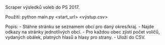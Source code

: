 Scraper výsledků voleb do PS 2017.

Použití: python main.py <start_url> <výstup.csv>

Popis:
    - Stáhne stránku se seznamem obcí pro daný okres/kraj.
    - Najde odkazy na stránky jednotlivých obcí.
    - Pro každou obec zjistí počet voličů, vydaných obálek, platných hlasů a hlasy pro strany.
    - Uloží do CSV.
